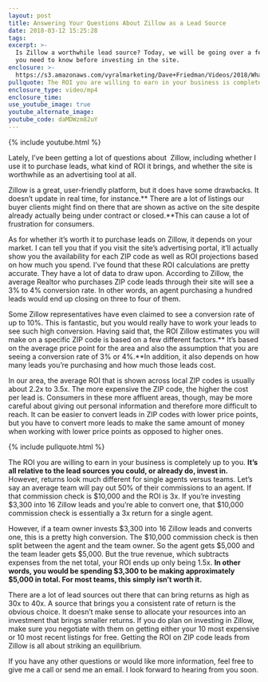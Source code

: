 ```yaml
---
layout: post
title: Answering Your Questions About Zillow as a Lead Source
date: 2018-03-12 15:25:28
tags:
excerpt: >-
  Is Zillow a worthwhile lead source? Today, we will be going over a few things
  you need to know before investing in the site.
enclosure: >-
  https://s3.amazonaws.com/vyralmarketing/Dave+Friedman/Videos/2018/What+Is+The+ROI+For+Zillow%253F+-+Charleston+%2526+Mt.+Pleasant+Real+Estate+Agent.mp4
pullquote: The ROI you are willing to earn in your business is completely up to you.
enclosure_type: video/mp4
enclosure_time:
use_youtube_image: true
youtube_alternate_image:
youtube_code: daMDWzm82uY
---
```


{% include youtube.html %}

Lately, I’ve been getting a lot of questions about &nbsp;Zillow, including whether I use it to purchase leads, what kind of ROI it brings, and whether the site is worthwhile as an advertising tool at all.

Zillow is a great, user-friendly platform, but it does have some drawbacks. It doesn’t update in real time, for instance.** There are a lot of listings our buyer clients might find on there that are shown as active on the site despite already actually being under contract or closed.**This can cause a lot of frustration for consumers.

As for whether it’s worth it to purchase leads on Zillow, it depends on your market. I can tell you that if you visit the site’s advertising portal, it’ll actually show you the availability for each ZIP code as well as ROI projections based on how much you spend. I’ve found that these ROI calculations are pretty accurate. They have a lot of data to draw upon. According to Zillow, the average Realtor who purchases ZIP code leads through their site will see a 3% to 4% conversion rate. In other words, an agent purchasing a hundred leads would end up closing on three to four of them.

Some Zillow representatives have even claimed to see a conversion rate of up to 10%. This is fantastic, but you would really have to work your leads to see such high conversion. Having said that, the ROI Zillow estimates you will make on a specific ZIP code is based on a few different factors.** It’s based on the average price point for the area and also the assumption that you are seeing a conversion rate of 3% or 4%.**In addition, it also depends on how many leads you’re purchasing and how much those leads cost.

In our area, the average ROI that is shown across local ZIP codes is usually about 2.2x to 3.5x. The more expensive the ZIP code, the higher the cost per lead is. Consumers in these more affluent areas, though, may be more careful about giving out personal information and therefore more difficult to reach. It can be easier to convert leads in ZIP codes with lower price points, but you have to convert more leads to make the same amount of money when working with lower price points as opposed to higher ones.

{% include pullquote.html %}

The ROI you are willing to earn in your business is completely up to you. **It’s all relative to the lead sources you could, or already do, invest in.** However, returns look much different for single agents versus teams. Let’s say an average team will pay out 50% of their commissions to an agent. If that commission check is $10,000 and the ROI is 3x. If you’re investing $3,300 into 16 Zillow leads and you’re able to convert one, that $10,000 commission check is essentially a 3x return for a single agent.

However, if a team owner invests $3,300 into 16 Zillow leads and converts one, this is a pretty high conversion. The $10,000 commission check is then split between the agent and the team owner. So the agent gets $5,000 and the team leader gets $5,000. But the true revenue, which subtracts expenses from the net total, your ROI ends up only being 1.5x. **In other words, you would be spending $3,300 to be making approximately $5,000 in total. For most teams, this simply isn’t worth it.**

There are a lot of lead sources out there that can bring returns as high as 30x to 40x. A source that brings you a consistent rate of return is the obvious choice. It doesn’t make sense to allocate your resources into an investment that brings smaller returns. If you do plan on investing in Zillow, make sure you negotiate with them on getting either your 10 most expensive or 10 most recent listings for free. Getting the ROI on ZIP code leads from Zillow is all about striking an equilibrium.

If you have any other questions or would like more information, feel free to give me a call or send me an email. I look forward to hearing from you soon.